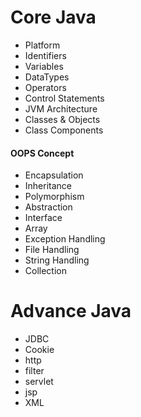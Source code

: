 # Core Java

- Platform
- Identifiers     
- Variables     
- DataTypes    
- Operators
- Control Statements
- JVM Architecture
- Classes & Objects 
- Class Components 
#### OOPS Concept
- Encapsulation
- Inheritance
- Polymorphism
- Abstraction
- Interface
- Array
- Exception Handling
- File Handling
- String Handling
- Collection




# Advance Java
- JDBC
- Cookie
- http 
- filter
- servlet
- jsp
- XML
